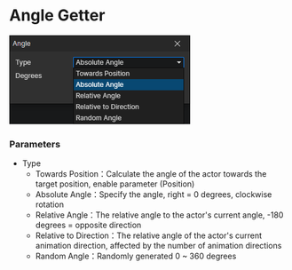 # Angle Getter

![](img/angle-getter.png)

### Parameters

- Type
  - Towards Position：Calculate the angle of the actor towards the target position, enable parameter (Position)
  - Absolute Angle：Specify the angle, right = 0 degrees, clockwise rotation
  - Relative Angle：The relative angle to the actor's current angle, -180 degrees = opposite direction
  - Relative to Direction：The relative angle of the actor's current animation direction, affected by the number of animation directions
  - Random Angle：Randomly generated 0 ~ 360 degrees
